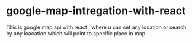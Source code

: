 # google-map-intregation-with-react
This is google map api with react , where u can set any location or search by any loacation which will point to specific place in map
